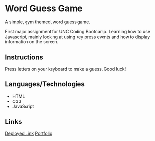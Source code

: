 # Word Guess Game
A simple, gym themed, word guess game.

First major assignment for UNC Coding Bootcamp. Learning how to use Javascript, mainly looking at using key press events and how to display information on the screen.

## Instructions
Press letters on your keyboard to make a guess. Good luck!

## Languages/Technologies 
* HTML
* CSS
* JavaScript

## Links
[Deployed Link](https://lmboyle.github.io/Word-Guess-Game)
[Portfolio](https://lmboyle.github.io/)
